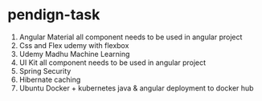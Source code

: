 # pendign-task

1. Angular Material all component needs to be used in angular project
2. Css and Flex udemy with flexbox
3. Udemy Madhu Machine Learning
4. UI Kit all component needs to be used in angular project
5. Spring Security
6. Hibernate caching
7. Ubuntu Docker + kubernetes java & angular deployment to docker hub
